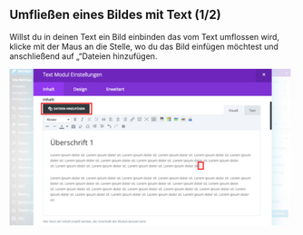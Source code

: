 ## Umfließen eines Bildes mit Text (1/2)

Willst du in deinen Text ein Bild einbinden das vom Text umflossen wird, klicke mit der Maus an die Stelle, wo du das Bild einfügen möchtest und anschließend auf „“Dateien hinzufügen.

![image](./assets/flow_1.jpg)
